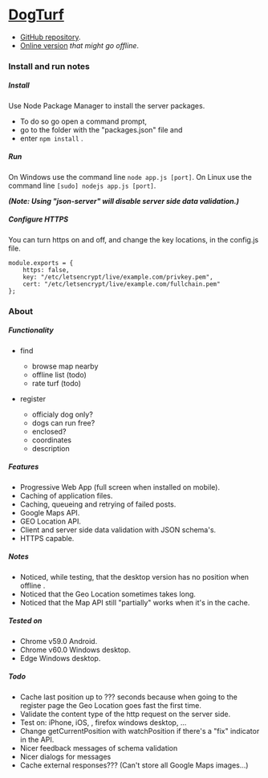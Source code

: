 
# [DogTurf](https://dogturf.node2.be/)

* [GitHub repository](https://github.com/MikeTheFox/dogturf).
* [Online version](https://dogturf.node2.be/) _that might go offline_.

### Install and run notes

##### Install

Use Node Package Manager to install the server packages.

* To do so go open a command prompt, 
* go to the folder with the "packages.json" file and
* enter ```npm install``` .

##### Run

On Windows use the command line `node app.js [port]`.
On Linux use the command line `[sudo] nodejs app.js [port]`.

_**(Note: Using "json-server" will disable server side data validation.)**_

##### Configure HTTPS

You can turn https on and off, and change the key locations, in the config.js file. 
```
module.exports = {
	https: false,
	key: "/etc/letsencrypt/live/example.com/privkey.pem",
	cert: "/etc/letsencrypt/live/example.com/fullchain.pem"
};
```

### About

##### Functionality

* find
  * browse map nearby
  * offline list (todo)
  * rate turf (todo)

* register
  * officialy dog only?
  * dogs can run free?
  * enclosed?
  * coordinates
  * description

##### Features

* Progressive Web App (full screen when installed on mobile).
* Caching of application files.
* Caching, queueing and retrying of failed posts.
* Google Maps API.
* GEO Location API.
* Client and server side data validation with JSON schema's.
* HTTPS capable.

##### Notes 

* Noticed, while testing, that the desktop version has no position when offline .
* Noticed that the Geo Location sometimes takes long.
* Noticed that the Map API still "partially" works when it's in the cache.

##### Tested on

* Chrome v59.0 Android.
* Chrome v60.0 Windows desktop.
* Edge Windows desktop.

##### Todo

* Cache last position up to ??? seconds because when going to the register page the Geo Location goes fast the first time.
* Validate the content type of the http request on the server side.
* Test on: iPhone, iOS, , firefox windows desktop, ...
* Change getCurrentPosition with watchPosition if there's a "fix" indicator in the API.
* Nicer feedback messages of schema validation
* Nicer dialogs for messages
* Cache external responses??? (Can't store all Google Maps images...)
